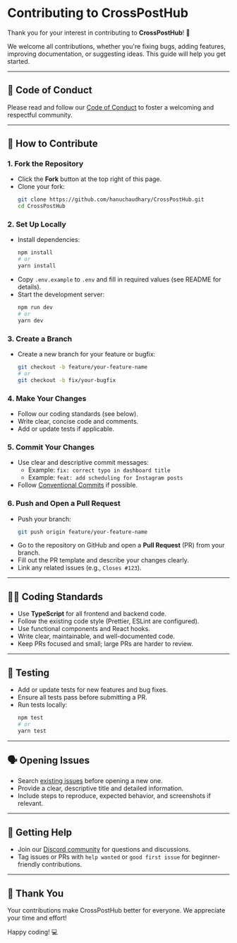 # Contributing to CrossPostHub

Thank you for your interest in contributing to **CrossPostHub**! 🚀

We welcome all contributions, whether you're fixing bugs, adding features, improving documentation, or suggesting ideas. This guide will help you get started.

---

## 📜 Code of Conduct

Please read and follow our [Code of Conduct](CODE_OF_CONDUCT.md) to foster a welcoming and respectful community.

---

## 📝 How to Contribute

### 1. Fork the Repository
- Click the **Fork** button at the top right of this page.
- Clone your fork:
  ```bash
  git clone https://github.com/hanuchaudhary/CrossPostHub.git
  cd CrossPostHub
  ```

### 2. Set Up Locally
- Install dependencies:
  ```bash
  npm install
  # or
  yarn install
  ```
- Copy `.env.example` to `.env` and fill in required values (see README for details).
- Start the development server:
  ```bash
  npm run dev
  # or
  yarn dev
  ```

### 3. Create a Branch
- Create a new branch for your feature or bugfix:
  ```bash
  git checkout -b feature/your-feature-name
  # or
  git checkout -b fix/your-bugfix
  ```

### 4. Make Your Changes
- Follow our coding standards (see below).
- Write clear, concise code and comments.
- Add or update tests if applicable.

### 5. Commit Your Changes
- Use clear and descriptive commit messages:
  - Example: `fix: correct typo in dashboard title`
  - Example: `feat: add scheduling for Instagram posts`
- Follow [Conventional Commits](https://www.conventionalcommits.org/) if possible.

### 6. Push and Open a Pull Request
- Push your branch:
  ```bash
  git push origin feature/your-feature-name
  ```
- Go to the repository on GitHub and open a **Pull Request** (PR) from your branch.
- Fill out the PR template and describe your changes clearly.
- Link any related issues (e.g., `Closes #123`).

---

## 🧑‍💻 Coding Standards
- Use **TypeScript** for all frontend and backend code.
- Follow the existing code style (Prettier, ESLint are configured).
- Use functional components and React hooks.
- Write clear, maintainable, and well-documented code.
- Keep PRs focused and small; large PRs are harder to review.

---

## 🧪 Testing
- Add or update tests for new features and bug fixes.
- Ensure all tests pass before submitting a PR.
- Run tests locally:
  ```bash
  npm test
  # or
  yarn test
  ```

---

## 🗣️ Opening Issues
- Search [existing issues](https://github.com/hanuchaudhary/CrossPostHub/issues) before opening a new one.
- Provide a clear, descriptive title and detailed information.
- Include steps to reproduce, expected behavior, and screenshots if relevant.

---

## 🤝 Getting Help
- Join our [Discord community](https://discord.gg/qK7vgWCJ59) for questions and discussions.
- Tag issues or PRs with `help wanted` or `good first issue` for beginner-friendly contributions.

---

## 🙏 Thank You
Your contributions make CrossPostHub better for everyone. We appreciate your time and effort!

Happy coding! 💻
